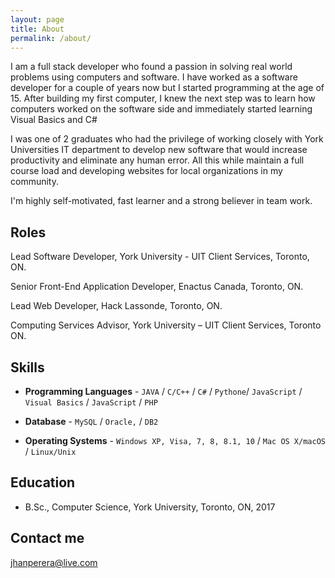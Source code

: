 ```yaml
---
layout: page
title: About
permalink: /about/
---
```


I am a full stack developer who found a passion in solving real world problems using computers and software. I have worked as a software developer for a couple of years now but I started programming at the age of 15. After building my first computer, I knew the next step was to learn how computers worked on the software side and immediately started learning Visual Basics and C#

I was one of 2 graduates who had the privilege of working closely with York Universities IT department to develop new software that would increase productivity and eliminate any human error. All this while maintain a full course load and developing websites for local organizations in my community.

I'm highly self-motivated, fast learner and a strong believer in team work.


## Roles

Lead Software Developer, York University - UIT Client Services, Toronto, ON.

Senior Front-End Application Developer, Enactus Canada, Toronto, ON.

Lead Web Developer, Hack Lassonde, Toronto, ON.

Computing Services Advisor, York University – UIT Client Services, Toronto ON.

## Skills

* **Programming Languages** - `JAVA` / `C/C++` / `C#` / `Pythone`/ `JavaScript` / `Visual Basics` / `JavaScript` / `PHP`

* **Database** - `MySQL` / `Oracle,` / `DB2`

* **Operating Systems** - `Windows XP, Visa, 7, 8, 8.1, 10` / `Mac OS X/macOS` / `Linux/Unix`

## Education

* B.Sc., Computer Science, York University, Toronto, ON, 2017

## Contact me

[jhanperera@live.com](mailto:jhanperera@live.com)
